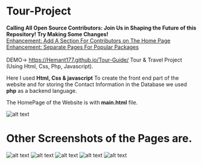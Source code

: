 # Tour-Project
<b>Calling All Open Source Contributors: Join Us in Shaping the Future of this Repository! Try Making Some Changes!</b> <br>
[Enhancement: Add A Section For Contributors on The Home Page ](https://github.com/Hemant177/Tour-Guide/issues/10) <br>
[Enhancement: Separate Pages For Popular Packages ](https://github.com/Hemant177/Tour-Guide/issues/9) <br><br>
DEMO-> https://Hemant177.github.io/Tour-Guide/
Tour &amp; Travel Project (Using Html, Css, Php, Javascript).

Here I used <b>Html, Css & javascript</b> To create the front end part of the website and for storing the Contact Information in the Database we used <b>php</b> as a backend language.

The HomePage of the Website is with<b> main.html</b> file.

![alt text](https://github.com/Hemant177/Tour-Guide/blob/main/screenshot/home.PNG?raw=true)

<h1><b>Other Screenshots of the Pages are.</b></h1>


![alt text](https://github.com/Yash-srivastav16/Tour-Project/blob/main/screenshot/adventure.PNG?raw=true)
![alt text](https://github.com/Yash-srivastav16/Tour-Project/blob/main/screenshot/adventure.PNG?raw=true)
![alt text](https://github.com/Yash-srivastav16/Tour-Project/blob/main/screenshot/package1.PNG?raw=true)
![alt text](https://github.com/Yash-srivastav16/Tour-Project/blob/main/screenshot/contact.PNG?raw=true)
![alt text](https://github.com/Yash-srivastav16/Tour-Project/blob/main/screenshot/database_contact.PNG?raw=true)
